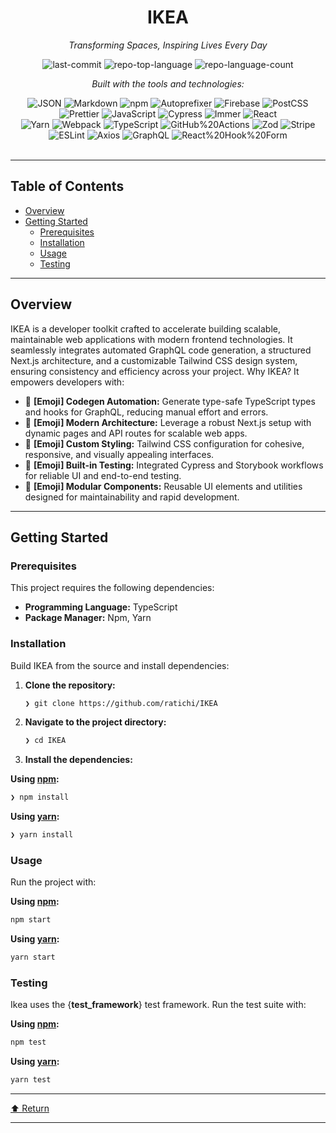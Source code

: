 <div id="top">

<!-- HEADER STYLE: CLASSIC -->
<div align="center">


# IKEA

<em>Transforming Spaces, Inspiring Lives Every Day</em>

<!-- BADGES -->
<img src="https://img.shields.io/github/last-commit/ratichi/IKEA?style=flat&logo=git&logoColor=white&color=0080ff" alt="last-commit">
<img src="https://img.shields.io/github/languages/top/ratichi/IKEA?style=flat&color=0080ff" alt="repo-top-language">
<img src="https://img.shields.io/github/languages/count/ratichi/IKEA?style=flat&color=0080ff" alt="repo-language-count">

<em>Built with the tools and technologies:</em>

<img src="https://img.shields.io/badge/JSON-000000.svg?style=flat&logo=JSON&logoColor=white" alt="JSON">
<img src="https://img.shields.io/badge/Markdown-000000.svg?style=flat&logo=Markdown&logoColor=white" alt="Markdown">
<img src="https://img.shields.io/badge/npm-CB3837.svg?style=flat&logo=npm&logoColor=white" alt="npm">
<img src="https://img.shields.io/badge/Autoprefixer-DD3735.svg?style=flat&logo=Autoprefixer&logoColor=white" alt="Autoprefixer">
<img src="https://img.shields.io/badge/Firebase-DD2C00.svg?style=flat&logo=Firebase&logoColor=white" alt="Firebase">
<img src="https://img.shields.io/badge/PostCSS-DD3A0A.svg?style=flat&logo=PostCSS&logoColor=white" alt="PostCSS">
<img src="https://img.shields.io/badge/Prettier-F7B93E.svg?style=flat&logo=Prettier&logoColor=black" alt="Prettier">
<img src="https://img.shields.io/badge/JavaScript-F7DF1E.svg?style=flat&logo=JavaScript&logoColor=black" alt="JavaScript">
<img src="https://img.shields.io/badge/Cypress-69D3A7.svg?style=flat&logo=Cypress&logoColor=white" alt="Cypress">
<img src="https://img.shields.io/badge/Immer-00E7C3.svg?style=flat&logo=Immer&logoColor=white" alt="Immer">
<img src="https://img.shields.io/badge/React-61DAFB.svg?style=flat&logo=React&logoColor=black" alt="React">
<br>
<img src="https://img.shields.io/badge/Yarn-2C8EBB.svg?style=flat&logo=Yarn&logoColor=white" alt="Yarn">
<img src="https://img.shields.io/badge/Webpack-8DD6F9.svg?style=flat&logo=Webpack&logoColor=black" alt="Webpack">
<img src="https://img.shields.io/badge/TypeScript-3178C6.svg?style=flat&logo=TypeScript&logoColor=white" alt="TypeScript">
<img src="https://img.shields.io/badge/GitHub%20Actions-2088FF.svg?style=flat&logo=GitHub-Actions&logoColor=white" alt="GitHub%20Actions">
<img src="https://img.shields.io/badge/Zod-3E67B1.svg?style=flat&logo=Zod&logoColor=white" alt="Zod">
<img src="https://img.shields.io/badge/Stripe-635BFF.svg?style=flat&logo=Stripe&logoColor=white" alt="Stripe">
<img src="https://img.shields.io/badge/ESLint-4B32C3.svg?style=flat&logo=ESLint&logoColor=white" alt="ESLint">
<img src="https://img.shields.io/badge/Axios-5A29E4.svg?style=flat&logo=Axios&logoColor=white" alt="Axios">
<img src="https://img.shields.io/badge/GraphQL-E10098.svg?style=flat&logo=GraphQL&logoColor=white" alt="GraphQL">
<img src="https://img.shields.io/badge/React%20Hook%20Form-EC5990.svg?style=flat&logo=React-Hook-Form&logoColor=white" alt="React%20Hook%20Form">

</div>
<br>

---

## Table of Contents

- [Overview](#overview)
- [Getting Started](#getting-started)
    - [Prerequisites](#prerequisites)
    - [Installation](#installation)
    - [Usage](#usage)
    - [Testing](#testing)

---

## Overview

IKEA is a developer toolkit crafted to accelerate building scalable, maintainable web applications with modern frontend technologies. It seamlessly integrates automated GraphQL code generation, a structured Next.js architecture, and a customizable Tailwind CSS design system, ensuring consistency and efficiency across your project. Why IKEA? It empowers developers with:

- 🧩 **[Emoji] Codegen Automation:** Generate type-safe TypeScript types and hooks for GraphQL, reducing manual effort and errors.
- 🚀 **[Emoji] Modern Architecture:** Leverage a robust Next.js setup with dynamic pages and API routes for scalable web apps.
- 🎨 **[Emoji] Custom Styling:** Tailwind CSS configuration for cohesive, responsive, and visually appealing interfaces.
- 🧪 **[Emoji] Built-in Testing:** Integrated Cypress and Storybook workflows for reliable UI and end-to-end testing.
- 🔧 **[Emoji] Modular Components:** Reusable UI elements and utilities designed for maintainability and rapid development.

---

## Getting Started

### Prerequisites

This project requires the following dependencies:

- **Programming Language:** TypeScript
- **Package Manager:** Npm, Yarn

### Installation

Build IKEA from the source and install dependencies:

1. **Clone the repository:**

    ```sh
    ❯ git clone https://github.com/ratichi/IKEA
    ```

2. **Navigate to the project directory:**

    ```sh
    ❯ cd IKEA
    ```

3. **Install the dependencies:**

**Using [npm](https://www.npmjs.com/):**

```sh
❯ npm install
```
**Using [yarn](https://yarnpkg.com/):**

```sh
❯ yarn install
```

### Usage

Run the project with:

**Using [npm](https://www.npmjs.com/):**

```sh
npm start
```
**Using [yarn](https://yarnpkg.com/):**

```sh
yarn start
```

### Testing

Ikea uses the {__test_framework__} test framework. Run the test suite with:

**Using [npm](https://www.npmjs.com/):**

```sh
npm test
```
**Using [yarn](https://yarnpkg.com/):**

```sh
yarn test
```

---

<div align="left"><a href="#top">⬆ Return</a></div>

---
